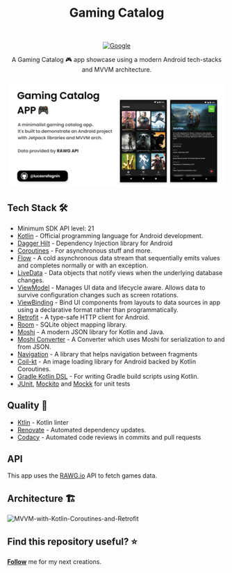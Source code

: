 <h1 align="center">Gaming Catalog</h1></br>

<p align="center">
  <a href="https://www.codacy.com/gh/lucasrafagnin/gaming-catalog-app/dashboard?utm_source=github.com&amp;utm_medium=referral&amp;utm_content=lucasrafagnin/gaming-catalog-app&amp;utm_campaign=Badge_Grade"><img alt="Google" src="https://app.codacy.com/project/badge/Grade/b94705a2018944e6a3714289b1ff1649"/></a>
</p>
<p align="center">  
A Gaming Catalog 🎮 app showcase using a modern Android tech-stacks and MVVM architecture.<br>
</p>

![Cover](https://github.com/lucasrafagnin/gaming-catalog-app/blob/master/assets/cover.jpg)

## Tech Stack 🛠
- Minimum SDK API level: 21
- [Kotlin](https://kotlinlang.org/) - Official programming language for Android development.
- [Dagger Hilt](https://dagger.dev/hilt/) - Dependency Injection library for Android
- [Coroutines](https://kotlinlang.org/docs/reference/coroutines-overview.html) - For asynchronous stuff and more.
- [Flow](https://developer.android.com/kotlin/flow) - A cold asynchronous data stream that sequentially emits values and completes normally or with an exception.
- [LiveData](https://developer.android.com/topic/libraries/architecture/livedata) - Data objects that notify views when the underlying database changes.
- [ViewModel](https://developer.android.com/topic/libraries/architecture/viewmodel) - Manages UI data and lifecycle aware. Allows data to survive configuration changes such as screen rotations.
- [ViewBinding](https://developer.android.com/topic/libraries/view-binding) - Bind UI components from layouts to data sources in app using a declarative format rather than programmatically.
- [Retrofit](https://square.github.io/retrofit/) - A type-safe HTTP client for Android.
- [Room](https://developer.android.com/topic/libraries/architecture/room) - SQLite object mapping library.
- [Moshi](https://github.com/square/moshi) - A modern JSON library for Kotlin and Java.
- [Moshi Converter](https://github.com/square/retrofit/tree/master/retrofit-converters/moshi) - A Converter which uses Moshi for serialization to and from JSON.
- [Navigation](https://developer.android.com/guide/navigation) - A library that helps navigation between fragments
- [Coil-kt](https://coil-kt.github.io/coil/) - An image loading library for Android backed by Kotlin Coroutines.
- [Gradle Kotlin DSL](https://docs.gradle.org/current/userguide/kotlin_dsl.html) - For writing Gradle build scripts using Kotlin.
- [JUnit](https://developer.android.com/jetpack/androidx/releases/test?hl=pt-br), [Mockito](https://site.mockito.org/) and [Mockk](https://mockk.io/) for unit tests

## Quality 💅
- [Ktlin](https://github.com/pinterest/ktlint) - Kotlin linter
- [Renovate](https://github.com/renovatebot/renovate) - Automated dependency updates.
- [Codacy](http://codacy.com/) - Automated code reviews in commits and pull requests

## API

This app uses the [RAWG.io](https://rawg.io/) API to fetch games data.<br>

## Architecture 🏗️
![MVVM-with-Kotlin-Coroutines-and-Retrofit](https://user-images.githubusercontent.com/5746225/173910060-ea44be05-e38c-45d3-bd9f-7bd3153b67ce.png)

## Find this repository useful? ⭐
__[Follow](https://github.com/lucasrafagnin)__ me for my next creations.
